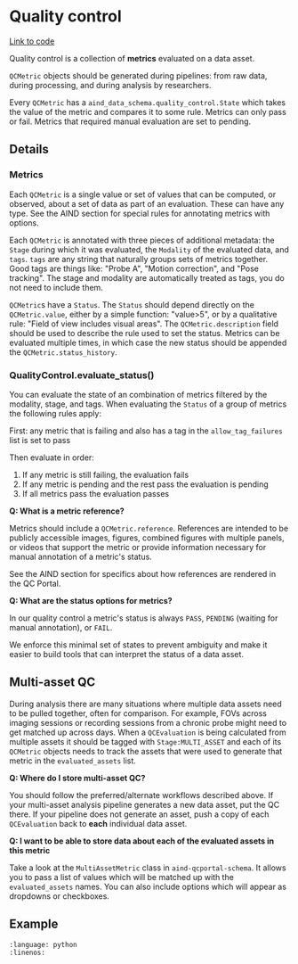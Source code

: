 # Quality control

[Link to code](https://github.com/AllenNeuralDynamics/aind-data-schema/blob/dev/src/aind_data_schema/core/quality_control.py)

Quality control is a collection of **metrics** evaluated on a data asset.

`QCMetric` objects should be generated during pipelines: from raw data, during processing, and during analysis by researchers.

Every `QCMetric` has a `aind_data_schema.quality_control.State` which takes the value of the metric and compares it to some rule. Metrics can only pass or fail. Metrics that required manual evaluation are set to pending.

## Details

### Metrics

Each `QCMetric` is a single value or set of values that can be computed, or observed, about a set of data as part of an evaluation. These can have any type. See the AIND section for special rules for annotating metrics with options.

Each `QCMetric` is annotated with three pieces of additional metadata: the `Stage` during which it was evaluated, the `Modality` of the evaluated data, and `tags`. `tags` are any string that naturally groups sets of metrics together. Good tags are things like: "Probe A", "Motion correction", and "Pose tracking". The stage and modality are automatically treated as tags, you do not need to include them.

`QCMetric`s have a `Status`. The `Status` should depend directly on the `QCMetric.value`, either by a simple function: "value>5", or by a qualitative rule: "Field of view includes visual areas". The `QCMetric.description` field should be used to describe the rule used to set the status. Metrics can be evaluated multiple times, in which case the new status should be appended the `QCMetric.status_history`.

### QualityControl.evaluate_status()

You can evaluate the state of an combination of metrics filtered by the modality, stage, and tags. When evaluating the `Status` of a group of metrics the following rules apply:

First: any metric that is failing and also has a tag in the `allow_tag_failures` list is set to pass

Then evaluate in order:

1. If any metric is still failing, the evaluation fails
2. If any metric is pending and the rest pass the evaluation is pending
3. If all metrics pass the evaluation passes

**Q: What is a metric reference?**

Metrics should include a `QCMetric.reference`. References are intended to be publicly accessible images, figures, combined figures with multiple panels, or videos that support the metric or provide information necessary for manual annotation of a metric's status.

See the AIND section for specifics about how references are rendered in the QC Portal.

**Q: What are the status options for metrics?**

In our quality control a metric's status is always `PASS`, `PENDING` (waiting for manual annotation), or `FAIL`.

We enforce this minimal set of states to prevent ambiguity and make it easier to build tools that can interpret the status of a data asset.

## Multi-asset QC

During analysis there are many situations where multiple data assets need to be pulled together, often for comparison. For example, FOVs across imaging sessions or recording sessions from a chronic probe might need to get matched up across days. When a `QCEvaluation` is being calculated from multiple assets it should be tagged with `Stage:MULTI_ASSET` and each of its `QCMetric` objects needs to track the assets that were used to generate that metric in the `evaluated_assets` list.

**Q: Where do I store multi-asset QC?**

You should follow the preferred/alternate workflows described above. If your multi-asset analysis pipeline generates a new data asset, put the QC there. If your pipeline does not generate an asset, push a copy of each `QCEvaluation` back to **each** individual data asset.

**Q: I want to be able to store data about each of the evaluated assets in this metric**

Take a look at the `MultiAssetMetric` class in `aind-qcportal-schema`. It allows you to pass a list of values which will be matched up with the `evaluated_assets` names. You can also include options which will appear as dropdowns or checkboxes.

## Example

```{literalinclude} ../../examples/quality_control.py
:language: python
:linenos:
```
